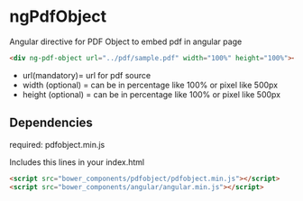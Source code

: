 ngPdfObject
=============

Angular directive for PDF Object to embed pdf in angular page

```html
<div ng-pdf-object url="../pdf/sample.pdf" width="100%" height="100%"></div>
```
* url(mandatory)= url for pdf source
* width (optional) = can be in percentage like 100% or pixel like 500px
* height (optional) = can be in percentage like 100% or pixel like 500px

## Dependencies
required: pdfobject.min.js

Includes this lines in your index.html
```html
<script src="bower_components/pdfobject/pdfobject.min.js"></script>
<script src="bower_components/angular/angular.min.js"></script>
```
